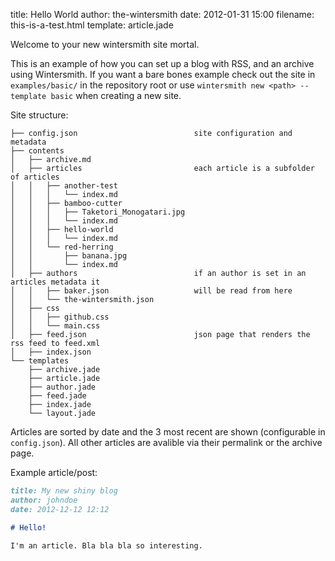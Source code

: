 title: Hello World
author: the-wintersmith
date: 2012-01-31 15:00
filename: this-is-a-test.html
template: article.jade

Welcome to your new wintersmith site mortal.

This is an example of how you can set up a blog with RSS, and an archive using Wintersmith.
If you want a bare bones example check out the site in `examples/basic/` in the repository root or
use `wintersmith new <path> --template basic` when creating a new site.

Site structure:

```
├── config.json                          site configuration and metadata
├── contents
│   ├── archive.md
│   ├── articles                         each article is a subfolder of articles
│   │   ├── another-test
│   │   │   └── index.md
│   │   ├── bamboo-cutter
│   │   │   ├── Taketori_Monogatari.jpg
│   │   │   └── index.md
│   │   ├── hello-world
│   │   │   └── index.md
│   │   └── red-herring
│   │       ├── banana.jpg
│   │       └── index.md
│   ├── authors                          if an author is set in an articles metadata it
│   │   ├── baker.json                   will be read from here
│   │   └── the-wintersmith.json
│   ├── css
│   │   ├── github.css
│   │   └── main.css
│   ├── feed.json                        json page that renders the rss feed to feed.xml
│   ├── index.json
└── templates
    ├── archive.jade
    ├── article.jade
    ├── author.jade
    ├── feed.jade
    ├── index.jade
    └── layout.jade
```

Articles are sorted by date and the 3 most recent are shown (configurable in `config.json`). All other articles
are avalible via their permalink or the archive page.

Example article/post:

```markdown
title: My new shiny blog
author: johndoe
date: 2012-12-12 12:12

# Hello!

I'm an article. Bla bla bla so interesting.

```
